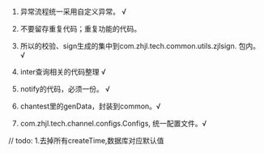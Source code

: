 

### 

1. 异常流程统一采用自定义异常。 √

2. 不要留存重复代码；重复功能的代码。 

3. 所以的校验、sign生成的集中到com.zhjl.tech.common.utils.zjlsign. 包内。  √

4. inter查询相关的代码整理 √

5. notify的代码，必须一份。  √

6. chantest里的genData，封装到common。√

7. com.zhjl.tech.channel.configs.Configs, 统一配置文件。√

// todo:
1.去掉所有createTime,数据库对应默认值
